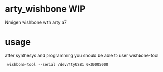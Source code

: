 # arty_wishbone WIP
Nmigen wishbone with arty a7


# usage
after synthesys and programming you should be able to user wishbone-tool

` wishbone-tool --serial /dev/ttyUSB1 0x00005000`
